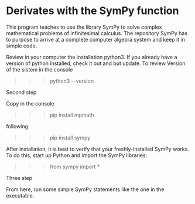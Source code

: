 # Derivates with the  SymPy function

This program teaches to use the library SymPy to solve complex mathematical problems of infinitesimal calculus. The repository SymPy has to purpose to arrive at a complete computer algebra system and keep it in simple code. 

   Review in your computer the installation python3. If you already have a version of python installed, check it out and but update. To review Version of      the sistem in the console

   >>>python3 --version 

Second step

   Copy in the console

   >>> pip install mpmath

   following

   >>> pip install sympy

   After installation, it is best to verify that your freshly-installed SymPy works. To do this, start up Python and import the SymPy libraries:

   >>> from sympy import *

Three step 
 
   From here, run some simple SymPy statements like the one in the executable.
   
   



